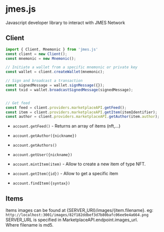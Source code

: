 # jmes.js

Javascript developer library to interact with JMES Network


## Client

```js
import { Client, Mnemonic } from 'jmes.js'
const client = new Client();
const mnemonic = new Mnemonic();

// Initiate a wallet from a specific mnemonic or private key
const wallet = client.createWallet(mnemonic);

// Sign and broadcast a transaction
const signedMessage = wallet.signMessage({});
const txid = wallet.broadcastSignedMessage(signedMessage);


// Get feed
const feed = client.providers.marketplaceAPI.getFeed();
const item = client.providers.marketplaceAPI.getItem(itemIdentifier);
const author = client.providers.marketplaceAPI.getAuthor(item.author);
```

- `account.getFeed()` - Returns an array of items (nft,...)

- `account.getAuthor({nickname})`
- `account.getAuthors()`
- `account.getUser({nickname})`

- `account.mintItem(item)` - Allow to create a new item of type NFT.
- `account.getItem({id})` - Allow to get a specific item
- `account.findItem({syntax})`

## Items

Items images can be found at {SERVER_URI}/images/{item.filename}. eg: `http://localhost:3001/images/82f182ddbef3d7b80bafc06ee9e4a664.png`   
SERVER_URL is specified in MarketplaceAPI.endpoint.images_url.  
Where filename is md5.
